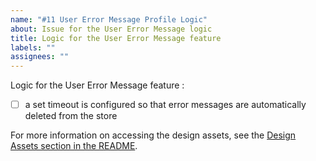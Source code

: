 ```yaml
---
name: "#11 User Error Message Profile Logic"
about: Issue for the User Error Message logic
title: Logic for the User Error Message feature
labels: ""
assignees: ""
---
```


Logic for the User Error Message feature :

- [ ] a set timeout is configured so that error messages are automatically deleted from the store

For more information on accessing the design assets, see the [Design Assets section in the README](https://github.com/OpenClassrooms-Student-Center/ArgentBank-website#design-assets).
